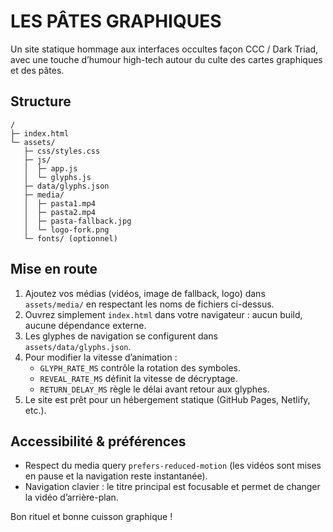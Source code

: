 # LES PÂTES GRAPHIQUES

Un site statique hommage aux interfaces occultes façon CCC / Dark Triad, avec une touche d’humour high-tech autour du culte des cartes graphiques et des pâtes.

## Structure
```
/
├─ index.html
└─ assets/
   ├─ css/styles.css
   ├─ js/
   │  ├─ app.js
   │  └─ glyphs.js
   ├─ data/glyphs.json
   ├─ media/
   │  ├─ pasta1.mp4
   │  ├─ pasta2.mp4
   │  ├─ pasta-fallback.jpg
   │  └─ logo-fork.png
   └─ fonts/ (optionnel)
```

## Mise en route
1. Ajoutez vos médias (vidéos, image de fallback, logo) dans `assets/media/` en respectant les noms de fichiers ci-dessus.
2. Ouvrez simplement `index.html` dans votre navigateur : aucun build, aucune dépendance externe.
3. Les glyphes de navigation se configurent dans `assets/data/glyphs.json`.
4. Pour modifier la vitesse d’animation :
   - `GLYPH_RATE_MS` contrôle la rotation des symboles.
   - `REVEAL_RATE_MS` définit la vitesse de décryptage.
   - `RETURN_DELAY_MS` règle le délai avant retour aux glyphes.
5. Le site est prêt pour un hébergement statique (GitHub Pages, Netlify, etc.).

## Accessibilité & préférences
- Respect du media query `prefers-reduced-motion` (les vidéos sont mises en pause et la navigation reste instantanée).
- Navigation clavier : le titre principal est focusable et permet de changer la vidéo d’arrière-plan.

Bon rituel et bonne cuisson graphique !

